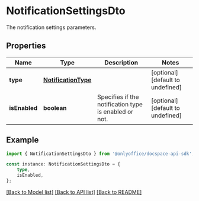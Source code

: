 # NotificationSettingsDto

The notification settings parameters.

## Properties

Name | Type | Description | Notes
------------ | ------------- | ------------- | -------------
**type** | [**NotificationType**](NotificationType.md) |  | [optional] [default to undefined]
**isEnabled** | **boolean** | Specifies if the notification type is enabled or not. | [optional] [default to undefined]

## Example

```typescript
import { NotificationSettingsDto } from '@onlyoffice/docspace-api-sdk';

const instance: NotificationSettingsDto = {
    type,
    isEnabled,
};
```

[[Back to Model list]](../README.md#documentation-for-models) [[Back to API list]](../README.md#documentation-for-api-endpoints) [[Back to README]](../README.md)
